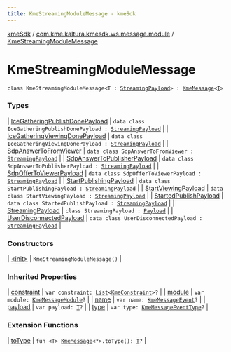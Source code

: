 ```yaml
---
title: KmeStreamingModuleMessage - kmeSdk
---
```


[kmeSdk](../../index.html) / [com.kme.kaltura.kmesdk.ws.message.module](../index.html) / [KmeStreamingModuleMessage](./index.html)

# KmeStreamingModuleMessage

`class KmeStreamingModuleMessage<T : `[`StreamingPayload`](-streaming-payload/index.html)`> : `[`KmeMessage`](../../com.kme.kaltura.kmesdk.ws.message/-kme-message/index.html)`<`[`T`](index.html#T)`>`

### Types

| [IceGatheringPublishDonePayload](-ice-gathering-publish-done-payload/index.html) | `data class IceGatheringPublishDonePayload : `[`StreamingPayload`](-streaming-payload/index.html) |
| [IceGatheringViewingDonePayload](-ice-gathering-viewing-done-payload/index.html) | `data class IceGatheringViewingDonePayload : `[`StreamingPayload`](-streaming-payload/index.html) |
| [SdpAnswerToFromViewer](-sdp-answer-to-from-viewer/index.html) | `data class SdpAnswerToFromViewer : `[`StreamingPayload`](-streaming-payload/index.html) |
| [SdpAnswerToPublisherPayload](-sdp-answer-to-publisher-payload/index.html) | `data class SdpAnswerToPublisherPayload : `[`StreamingPayload`](-streaming-payload/index.html) |
| [SdpOfferToViewerPayload](-sdp-offer-to-viewer-payload/index.html) | `data class SdpOfferToViewerPayload : `[`StreamingPayload`](-streaming-payload/index.html) |
| [StartPublishingPayload](-start-publishing-payload/index.html) | `data class StartPublishingPayload : `[`StreamingPayload`](-streaming-payload/index.html) |
| [StartViewingPayload](-start-viewing-payload/index.html) | `data class StartViewingPayload : `[`StreamingPayload`](-streaming-payload/index.html) |
| [StartedPublishPayload](-started-publish-payload/index.html) | `data class StartedPublishPayload : `[`StreamingPayload`](-streaming-payload/index.html) |
| [StreamingPayload](-streaming-payload/index.html) | `class StreamingPayload : `[`Payload`](../../com.kme.kaltura.kmesdk.ws.message/-kme-message/-payload/index.html) |
| [UserDisconnectedPayload](-user-disconnected-payload/index.html) | `data class UserDisconnectedPayload : `[`StreamingPayload`](-streaming-payload/index.html) |

### Constructors

| [&lt;init&gt;](-init-.html) | `KmeStreamingModuleMessage()` |

### Inherited Properties

| [constraint](../../com.kme.kaltura.kmesdk.ws.message/-kme-message/constraint.html) | `var constraint: `[`List`](https://kotlinlang.org/api/latest/jvm/stdlib/kotlin.collections/-list/index.html)`<`[`KmeConstraint`](../../com.kme.kaltura.kmesdk.ws.message.type/-kme-constraint/index.html)`>?` |
| [module](../../com.kme.kaltura.kmesdk.ws.message/-kme-message/module.html) | `var module: `[`KmeMessageModule`](../../com.kme.kaltura.kmesdk.ws.message/-kme-message-module/index.html)`?` |
| [name](../../com.kme.kaltura.kmesdk.ws.message/-kme-message/name.html) | `var name: `[`KmeMessageEvent`](../../com.kme.kaltura.kmesdk.ws.message/-kme-message-event/index.html)`?` |
| [payload](../../com.kme.kaltura.kmesdk.ws.message/-kme-message/payload.html) | `var payload: `[`T`](../../com.kme.kaltura.kmesdk.ws.message/-kme-message/index.html#T)`?` |
| [type](../../com.kme.kaltura.kmesdk.ws.message/-kme-message/type.html) | `var type: `[`KmeMessageEventType`](../../com.kme.kaltura.kmesdk.ws.message/-kme-message-event-type/index.html)`?` |

### Extension Functions

| [toType](../../com.kme.kaltura.kmesdk/to-type.html) | `fun <T> `[`KmeMessage`](../../com.kme.kaltura.kmesdk.ws.message/-kme-message/index.html)`<*>.toType(): `[`T`](../../com.kme.kaltura.kmesdk/to-type.html#T)`?` |


